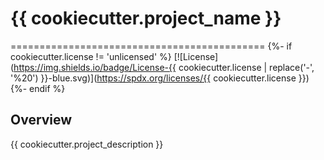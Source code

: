 # {{ cookiecutter.project_name }}
============================================
{%- if cookiecutter.license != 'unlicensed' %}
[![License](https://img.shields.io/badge/License-{{ cookiecutter.license | replace('-', '%20') }}-blue.svg)](https://spdx.org/licenses/{{ cookiecutter.license }})
{%- endif %}

## Overview

{{ cookiecutter.project_description }}
